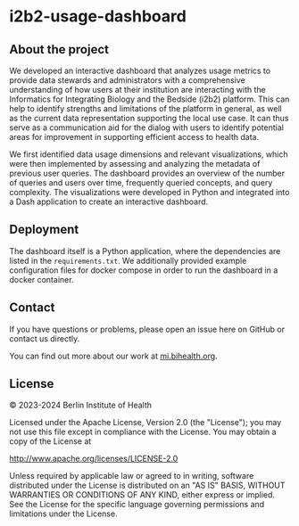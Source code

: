 # i2b2-usage-dashboard

## About the project

We developed an interactive dashboard that analyzes usage metrics to provide data stewards and administrators with a comprehensive understanding of how users at their institution are interacting with the Informatics for Integrating Biology and the Bedside (i2b2) platform. This can help to identify strengths and limitations of the platform in general, as well as the current data representation supporting the local use case. It can thus serve as a communication aid for the dialog with users to identify potential areas for improvement in supporting efficient access to health data.

We first identified data usage dimensions and relevant visualizations, which were then implemented by assessing and analyzing the metadata of previous user queries. The dashboard provides an overview of the number of queries and users over time, frequently queried concepts, and query complexity. The visualizations were developed in Python and integrated into a Dash application to create an interactive dashboard.

## Deployment

The dashboard itself is a Python application, where the dependencies are listed in the `requirements.txt`. We additionally provided example configuration files for docker compose in order to run the dashboard in a docker container. 

## Contact

If you have questions or problems, please open an issue here on GitHub or contact us directly.

You can find out more about our work at [mi.bihealth.org](https://mi.bihealth.org).

## License

&copy; 2023-2024 Berlin Institute of Health

Licensed under the Apache License, Version 2.0 (the "License"); you may not use this file except in compliance with the License. You may obtain a copy of the License at

http://www.apache.org/licenses/LICENSE-2.0

Unless required by applicable law or agreed to in writing, software distributed under the License is distributed on an "AS IS" BASIS, WITHOUT WARRANTIES OR CONDITIONS OF ANY KIND, either express or implied. See the License for the specific language governing permissions and limitations under the License.
